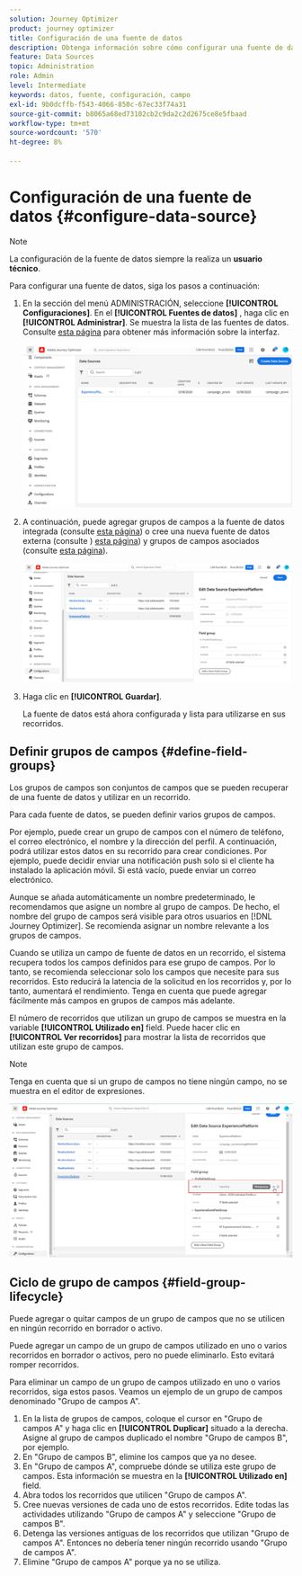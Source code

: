 ```yaml
---
solution: Journey Optimizer
product: journey optimizer
title: Configuración de una fuente de datos
description: Obtenga información sobre cómo configurar una fuente de datos
feature: Data Sources
topic: Administration
role: Admin
level: Intermediate
keywords: datos, fuente, configuración, campo
exl-id: 9b0dcffb-f543-4066-850c-67ec33f74a31
source-git-commit: b8065a68ed73102cb2c9da2c2d2675ce8e5fbaad
workflow-type: tm+mt
source-wordcount: '570'
ht-degree: 8%

---
```


# Configuración de una fuente de datos {#configure-data-source}


>[!NOTE]
>
>La configuración de la fuente de datos siempre la realiza un **usuario técnico**.

Para configurar una fuente de datos, siga los pasos a continuación:

1. En la sección del menú ADMINISTRACIÓN, seleccione **[!UICONTROL Configuraciones]**. En el  **[!UICONTROL Fuentes de datos]** , haga clic en **[!UICONTROL Administrar]**. Se muestra la lista de las fuentes de datos. Consulte [esta página](../start/user-interface.md) para obtener más información sobre la interfaz.

   ![](assets/journey18.png)

1. A continuación, puede agregar grupos de campos a la fuente de datos integrada (consulte [esta página](../datasource/adobe-experience-platform-data-source.md)) o cree una nueva fuente de datos externa (consulte ) [esta página](../datasource/external-data-sources.md)) y grupos de campos asociados (consulte [esta página](../datasource/configure-data-sources.md#define-field-groups)).

   ![](assets/journey23.png)

1. Haga clic en **[!UICONTROL Guardar]**.

   La fuente de datos está ahora configurada y lista para utilizarse en sus recorridos.

## Definir grupos de campos {#define-field-groups}

Los grupos de campos son conjuntos de campos que se pueden recuperar de una fuente de datos y utilizar en un recorrido.

Para cada fuente de datos, se pueden definir varios grupos de campos.

Por ejemplo, puede crear un grupo de campos con el número de teléfono, el correo electrónico, el nombre y la dirección del perfil. A continuación, podrá utilizar estos datos en su recorrido para crear condiciones. Por ejemplo, puede decidir enviar una notificación push solo si el cliente ha instalado la aplicación móvil. Si está vacío, puede enviar un correo electrónico.

Aunque se añada automáticamente un nombre predeterminado, le recomendamos que asigne un nombre al grupo de campos. De hecho, el nombre del grupo de campos será visible para otros usuarios en [!DNL Journey Optimizer]. Se recomienda asignar un nombre relevante a los grupos de campos.

Cuando se utiliza un campo de fuente de datos en un recorrido, el sistema recupera todos los campos definidos para ese grupo de campos. Por lo tanto, se recomienda seleccionar solo los campos que necesite para sus recorridos. Esto reducirá la latencia de la solicitud en los recorridos y, por lo tanto, aumentará el rendimiento. Tenga en cuenta que puede agregar fácilmente más campos en grupos de campos más adelante.

El número de recorridos que utilizan un grupo de campos se muestra en la variable **[!UICONTROL Utilizado en]** field. Puede hacer clic en **[!UICONTROL Ver recorridos]** para mostrar la lista de recorridos que utilizan este grupo de campos.

>[!NOTE]
>
>Tenga en cuenta que si un grupo de campos no tiene ningún campo, no se muestra en el editor de expresiones.

![](assets/journey3bis.png)

## Ciclo de grupo de campos {#field-group-lifecycle}

Puede agregar o quitar campos de un grupo de campos que no se utilicen en ningún recorrido en borrador o activo.

Puede agregar un campo de un grupo de campos utilizado en uno o varios recorridos en borrador o activos, pero no puede eliminarlo. Esto evitará romper recorridos.

Para eliminar un campo de un grupo de campos utilizado en uno o varios recorridos, siga estos pasos. Veamos un ejemplo de un grupo de campos denominado &quot;Grupo de campos A&quot;.

1. En la lista de grupos de campos, coloque el cursor en &quot;Grupo de campos A&quot; y haga clic en **[!UICONTROL Duplicar]** situado a la derecha. Asigne al grupo de campos duplicado el nombre &quot;Grupo de campos B&quot;, por ejemplo.
1. En &quot;Grupo de campos B&quot;, elimine los campos que ya no desee.
1. En &quot;Grupo de campos A&quot;, compruebe dónde se utiliza este grupo de campos. Esta información se muestra en la **[!UICONTROL Utilizado en]** field.
1. Abra todos los recorridos que utilicen &quot;Grupo de campos A&quot;.
1. Cree nuevas versiones de cada uno de estos recorridos. Edite todas las actividades utilizando &quot;Grupo de campos A&quot; y seleccione &quot;Grupo de campos B&quot;.
1. Detenga las versiones antiguas de los recorridos que utilizan &quot;Grupo de campos A&quot;. Entonces no debería tener ningún recorrido usando &quot;Grupo de campos A&quot;.
1. Elimine &quot;Grupo de campos A&quot; porque ya no se utiliza.

